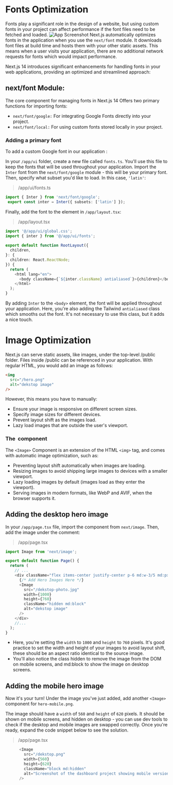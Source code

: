 # Fonts Optimization
Fonts play a significant role in the design of a website, but using custom fonts in your project can affect performance if the font files need to be fetched and loaded.
![App Screenshot](https://nextjs.org/_next/image?url=%2Flearn%2Fdark%2Ffont-layout-shift.png&w=1920&q=75&dpl=dpl_8JWihzhXtpkYanrPN4yhGPoiM2MX)
Next.js automatically optimizes fonts in the application when you use the `next/font` module. It downloads font files at build time and hosts them with your other static assets. This means when a user visits your application, there are no additional network requests for fonts which would impact performance.

Next.js 14 introduces significant enhancements for handling fonts in your web applications, providing an optimized and streamlined approach:

## next/font Module:
The core component for managing fonts in Next.js 14 Offers two primary functions for importing fonts:
* `next/font/google:` For integrating Google Fonts directly into your project.
* `next/font/local:` For using custom fonts stored locally in your project.

### Adding a primary font
To add a custom Google font in our application :

In your `/app/ui` folder, create a new file called `fonts.ts`. You'll use this file to keep the fonts that will be used throughout your application.
Import the `Inter` font from the `next/font/google` module - this will be your primary font. Then, specify what subset you'd like to load. In this case, `'latin'`:

> /app/ui/fonts.ts
```typescript
import { Inter } from 'next/font/google';
 export const inter = Inter({ subsets: ['latin'] });
```
Finally, add the font to the <body> element in `/app/layout.tsx`:
> /app/layout.tsx
```typescript
import '@/app/ui/global.css';
import { inter } from '@/app/ui/fonts';
 
export default function RootLayout({
  children,
}: {
  children: React.ReactNode;
}) {
  return (
    <html lang="en">
      <body className={`${inter.className} antialiased`}>{children}</body>
    </html>
  );
}
```
By adding `Inter` to the `<body>` element, the font will be applied throughout your application. Here, you're also adding the Tailwind `antialiased` class which smooths out the font. It's not necessary to use this class, but it adds a nice touch.

# Image Optimization
Next.js can serve static assets, like images, under the top-level /public folder. Files inside /public can be referenced in your application.
With regular HTML, you would add an image as follows:
```html
<img
  src="/hero.png"
  alt="dekstop image"
/>
```
However, this means you have to manually:

- Ensure your image is responsive on different screen sizes.
- Specify image sizes for different devices.
- Prevent layout shift as the images load.
- Lazy load images that are outside the user's viewport.

### The <Image> component
The `<Image>` Component is an extension of the HTML `<img>` tag, and comes with automatic image optimization, such as:

- Preventing layout shift automatically when images are loading.
- Resizing images to avoid shipping large images to devices with a smaller viewport.
- Lazy loading images by default (images load as they enter the viewport).
- Serving images in modern formats, like WebP and AVIF, when the browser supports it.

## Adding the desktop hero image
In your `/app/page.tsx` file, import the component from `next/image`. Then, add the image under the comment:
> /app/page.tsx
```typescript
import Image from 'next/image';

export default function Page() {
  return (
    // ...
    <div className="flex items-center justify-center p-6 md:w-3/5 md:px-28 md:py-12">
      {/* Add Hero Images Here */}
      <Image
        src="/dekstop-photo.jpg"
        width={1000}
        height={760}
        className="hidden md:block"
        alt="dekstop image"
      />
    </div>
    //...
  );
}
```
* Here, you're setting the `width` to `1000` and `height` to `760` pixels. It's good practice to set the width and height of your images to avoid layout shift, these should be an aspect ratio identical to the source image.
* You'll also notice the class hidden to remove the image from the DOM on mobile screens, and md:block to show the image on desktop screens.

## Adding the mobile hero image
Now it's your turn! Under the image you've just added, add another `<Image>` component for `hero-mobile.png`.

The image should have a `width` of `560` and `height` of `620` pixels.
It should be shown on mobile screens, and hidden on desktop - you can use dev tools to check if the desktop and mobile images are swapped correctly.
Once you're ready, expand the code snippet below to see the solution.
> /app/page.tsx
```typescript
      <Image
        src="/dekstop.png"
        width={560}
        height={620}
        className="block md:hidden"
        alt="Screenshot of the dashboard project showing mobile version"
      />
```

